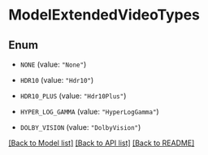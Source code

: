 # ModelExtendedVideoTypes

## Enum


* `NONE` (value: `"None"`)

* `HDR10` (value: `"Hdr10"`)

* `HDR10_PLUS` (value: `"Hdr10Plus"`)

* `HYPER_LOG_GAMMA` (value: `"HyperLogGamma"`)

* `DOLBY_VISION` (value: `"DolbyVision"`)


[[Back to Model list]](../README.md#documentation-for-models) [[Back to API list]](../README.md#documentation-for-api-endpoints) [[Back to README]](../README.md)


